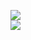 [![](https://img.shields.io/badge/Made%20With-Github%20Spray-lightgrey.svg?style=for-the-badge&logo=github)](https://github.com/Annihil/github-spray#8465)  
[![](https://i.imgur.com/2DrTn0Z.gif)](https://github.com/Annihil/github-spray)